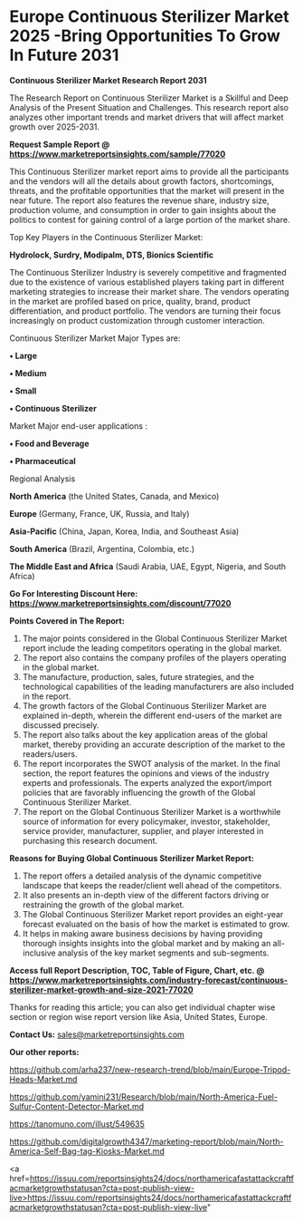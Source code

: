# Europe Continuous Sterilizer Market 2025 -Bring Opportunities To Grow In Future 2031

<strong>Continuous Sterilizer Market Research Report 2031</strong>

The Research Report on Continuous Sterilizer Market is a Skillful and Deep Analysis of the Present Situation and Challenges. This research report also analyzes other important trends and market drivers that will affect market growth over 2025-2031.

<strong>Request Sample Report @ <a href=https://www.marketreportsinsights.com/sample/77020>https://www.marketreportsinsights.com/sample/77020</a></strong>

This Continuous Sterilizer market report aims to provide all the participants and the vendors will all the details about growth factors, shortcomings, threats, and the profitable opportunities that the market will present in the near future. The report also features the revenue share, industry size, production volume, and consumption in order to gain insights about the politics to contest for gaining control of a large portion of the market share.

Top Key Players in the Continuous Sterilizer Market:

<strong>Hydrolock, Surdry, Modipalm, DTS, Bionics Scientific</strong>

The Continuous Sterilizer Industry is severely competitive and fragmented due to the existence of various established players taking part in different marketing strategies to increase their market share. The vendors operating in the market are profiled based on price, quality, brand, product differentiation, and product portfolio. The vendors are turning their focus increasingly on product customization through customer interaction.

Continuous Sterilizer Market Major Types are:

<strong>• Large

• Medium

• Small

• Continuous Sterilizer</strong>

Market Major end-user applications :

<strong>• Food and Beverage

• Pharmaceutical</strong>

Regional Analysis

</u><strong><b>North America</b></strong> (the United States, Canada, and Mexico)

<strong><b>Europe </b></strong>(Germany, France, UK, Russia, and Italy)

<strong><b>Asia-Pacific</b></strong> (China, Japan, Korea, India, and Southeast Asia)

<strong><b>South America</b></strong> (Brazil, Argentina, Colombia, etc.)

<strong><b>The Middle East and Africa</b></strong> (Saudi Arabia, UAE, Egypt, Nigeria, and South Africa)

<strong>Go For Interesting Discount Here: <a href=https://www.marketreportsinsights.com/discount/77020>https://www.marketreportsinsights.com/discount/77020</a></strong>

<strong>Points Covered in The Report:</strong>
<ol>
  <li>The major points considered in the Global Continuous Sterilizer Market report include the leading competitors operating in the global market.</li>
  <li>The report also contains the company profiles of the players operating in the global market.</li>
  <li>The manufacture, production, sales, future strategies, and the technological capabilities of the leading manufacturers are also included in the report.</li>
  <li>The growth factors of the Global Continuous Sterilizer Market are explained in-depth, wherein the different end-users of the market are discussed precisely.</li>
  <li>The report also talks about the key application areas of the global market, thereby providing an accurate description of the market to the readers/users.</li>
  <li>The report incorporates the SWOT analysis of the market. In the final section, the report features the opinions and views of the industry experts and professionals. The experts analyzed the export/import policies that are favorably influencing the growth of the Global Continuous Sterilizer Market.</li>
  <li>The report on the Global Continuous Sterilizer Market is a worthwhile source of information for every policymaker, investor, stakeholder, service provider, manufacturer, supplier, and player interested in purchasing this research document.</li>
</ol>
<strong>Reasons for Buying Global Continuous Sterilizer Market Report:</strong>

<ol>
  <li>The report offers a detailed analysis of the dynamic competitive landscape that keeps the reader/client well ahead of the competitors.</li>
  <li>It also presents an in-depth view of the different factors driving or restraining the growth of the global market.</li>
  <li>The Global Continuous Sterilizer Market report provides an eight-year forecast evaluated on the basis of how the market is estimated to grow.</li>
  <li>It helps in making aware business decisions by having providing thorough insights insights into the global market and by making an all-inclusive analysis of the key market segments and sub-segments.</li>
</ol>
<strong>Access full Report Description, TOC, Table of Figure, Chart, etc. @ <a href=https://www.marketreportsinsights.com/industry-forecast/continuous-sterilizer-market-growth-and-size-2021-77020>https://www.marketreportsinsights.com/industry-forecast/continuous-sterilizer-market-growth-and-size-2021-77020</a></strong>


Thanks for reading this article; you can also get individual chapter wise section or region wise report version like Asia, United States, Europe.

<strong>Contact Us:</strong>
sales@marketreportsinsights.com

<strong>Our other reports:</strong>

<a href=https://github.com/arha237/new-research-trend/blob/main/Europe-Tripod-Heads-Market.md>https://github.com/arha237/new-research-trend/blob/main/Europe-Tripod-Heads-Market.md</a>

<a href=https://github.com/yamini231/Research/blob/main/North-America-Fuel-Sulfur-Content-Detector-Market.md>https://github.com/yamini231/Research/blob/main/North-America-Fuel-Sulfur-Content-Detector-Market.md</a>

<a href=https://tanomuno.com/illust/549635>https://tanomuno.com/illust/549635</a>

<a href=https://github.com/digitalgrowth4347/marketing-report/blob/main/North-America-Self-Bag-tag-Kiosks-Market.md>https://github.com/digitalgrowth4347/marketing-report/blob/main/North-America-Self-Bag-tag-Kiosks-Market.md</a>

<a href=https://issuu.com/reportsinsights24/docs/northamericafastattackcraftfacmarketgrowthstatusan?cta=post-publish-view-live>https://issuu.com/reportsinsights24/docs/northamericafastattackcraftfacmarketgrowthstatusan?cta=post-publish-view-live</a>"
